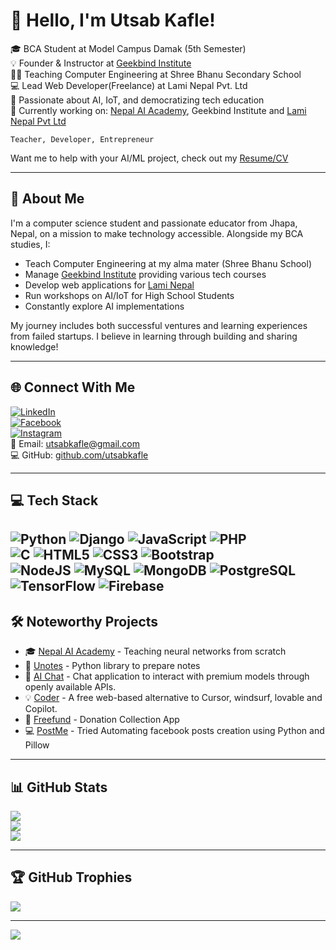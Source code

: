 # 👋 Hello, I'm Utsab Kafle!

🎓 BCA Student at Model Campus Damak (5th Semester)  
💡 Founder & Instructor at [Geekbind Institute](https://geekbind.com.np)  
👨‍🏫 Teaching Computer Engineering at Shree Bhanu Secondary School  
💻 Lead Web Developer(Freelance) at Lami Nepal Pvt. Ltd  
🔌 Passionate about AI, IoT, and democratizing tech education  
🌱 Currently working on: [Nepal AI Academy](https://nepalaicademy.com), Geekbind Institute and [Lami Nepal Pvt Ltd](https://laminepal.com.np)

`Teacher, Developer, Entrepreneur`

Want me to help with your AI/ML project, check out my [Resume/CV](https://utsabkafle.github.io)

---

## 💫 About Me

I'm a computer science student and passionate educator from Jhapa, Nepal, on a mission to make technology accessible. Alongside my BCA studies, I:
- Teach Computer Engineering at my alma mater (Shree Bhanu School)
- Manage [Geekbind Institute](https://geekbind.com.np) providing various tech courses
- Develop web applications for [Lami Nepal](https://laminepal.com.np)
- Run workshops on AI/IoT for High School Students
- Constantly explore AI implementations

My journey includes both successful ventures and learning experiences from failed startups. I believe in learning through building and sharing knowledge!

---

## 🌐 Connect With Me

[![LinkedIn](https://img.shields.io/badge/LinkedIn-%230077B5.svg?logo=linkedin&logoColor=white)](https://linkedin.com/in/utsabkafle)  
[![Facebook](https://img.shields.io/badge/Facebook-%231877F2.svg?logo=Facebook&logoColor=white)](https://facebook.com/utsab.kafle.503)  
[![Instagram](https://img.shields.io/badge/Instagram-%23E4405F.svg?logo=Instagram&logoColor=white)](https://instagram.com/utsabkafle)  
📧 Email: utsabkafle@gmail.com  
💻 GitHub: [github.com/utsabkafle](https://github.com/utsabkafle)

---

## 💻 Tech Stack

![Python](https://img.shields.io/badge/python-3670A0?style=for-the-badge&logo=python&logoColor=ffdd54) ![Django](https://img.shields.io/badge/Django-092E20?style=for-the-badge&logo=django&logoColor=white) ![JavaScript](https://img.shields.io/badge/javascript-%23323330.svg?style=for-the-badge&logo=javascript&logoColor=%23F7DF1E) ![PHP](https://img.shields.io/badge/php-%23777BB4.svg?style=for-the-badge&logo=php&logoColor=white)  
![C](https://img.shields.io/badge/c-%2300599C.svg?style=for-the-badge&logo=c&logoColor=white) ![HTML5](https://img.shields.io/badge/html5-%23E34F26.svg?style=for-the-badge&logo=html5&logoColor=white) ![CSS3](https://img.shields.io/badge/css3-%231572B6.svg?style=for-the-badge&logo=css3&logoColor=white) ![Bootstrap](https://img.shields.io/badge/bootstrap-%238511FA.svg?style=for-the-badge&logo=bootstrap&logoColor=white)  
![NodeJS](https://img.shields.io/badge/node.js-6DA55F?style=for-the-badge&logo=node.js&logoColor=white) ![MySQL](https://img.shields.io/badge/mysql-4479A1.svg?style=for-the-badge&logo=mysql&logoColor=white) ![MongoDB](https://img.shields.io/badge/MongoDB-%234ea94b.svg?style=for-the-badge&logo=mongodb&logoColor=white) ![PostgreSQL](https://img.shields.io/badge/PostgreSQL-316192?style=for-the-badge&logo=postgresql&logoColor=white)  
![TensorFlow](https://img.shields.io/badge/TensorFlow-%23FF6F00.svg?style=for-the-badge&logo=TensorFlow&logoColor=white) ![Firebase](https://img.shields.io/badge/Firebase-039BE5?style=for-the-badge&logo=Firebase&logoColor=white)
---

## 🛠️ Noteworthy Projects

- 🎓 [Nepal AI Academy](https://nepalaicademy.com) - Teaching neural networks from scratch
- 🔬 [Unotes](https://github.com/utsabkafle/unotes) - Python library to prepare notes
- 📡 [AI Chat](https://github.com/UtsabKafle/ai-chat-app) - Chat application to interact with premium models through openly available APIs.
- 💡 [Coder](https://github.com/UtsabKafle/Coder) - A free web-based alternative to Cursor, windsurf, lovable and Copilot.
- 📱 [Freefund](https://github.com/UtsabKafle/freefund_mobile) - Donation Collection App
- 💻 [PostMe](https://github.com/UtsabKafle/postme) - Tried Automating facebook posts creation using Python and Pillow

---

## 📊 GitHub Stats

![](https://github-readme-stats.vercel.app/api?username=utsabkafle&theme=github_dark&hide_border=false&include_all_commits=true&count_private=true)  
![](https://github-readme-streak-stats.herokuapp.com/?user=utsabkafle&theme=github_dark&hide_border=false)  
![](https://github-readme-stats.vercel.app/api/top-langs/?username=utsabkafle&theme=github_dark&layout=compact)

---

## 🏆 GitHub Trophies

![](https://github-profile-trophy.vercel.app/?username=utsabkafle&theme=radical&no-frame=false&margin-w=6)

---

[![](https://visitcount.itsvg.in/api?id=utsabkafle&label=Visitors&color=0&icon=0&pretty=true)](https://github.com/utsabkafle)

<!-- Made with ❤️ by Utsab Kafle | Inspired by Open Collaboration -->
